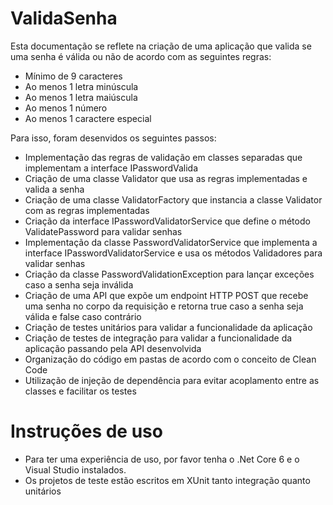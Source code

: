 # ValidaSenha

Esta documentação se reflete na criação de uma aplicação que valida se uma senha é válida ou não de acordo com as seguintes regras:

- Mínimo de 9 caracteres
- Ao menos 1 letra minúscula
- Ao menos 1 letra maiúscula
- Ao menos 1 número
- Ao menos 1 caractere especial

Para isso, foram desenvidos os seguintes passos:

- Implementação das regras de validação em classes separadas que implementam a interface IPasswordValida
- Criação de uma classe Validator que usa as regras implementadas e valida a senha
- Criação de uma classe ValidatorFactory que instancia a classe Validator com as regras implementadas
- Criação da interface IPasswordValidatorService que define o método ValidatePassword para validar senhas
- Implementação da classe PasswordValidatorService que implementa a interface IPasswordValidatorService e usa os métodos Validadores para validar senhas
- Criação da classe PasswordValidationException para lançar exceções caso a senha seja inválida
- Criação de uma API que expõe um endpoint HTTP POST que recebe uma senha no corpo da requisição e retorna true caso a senha seja válida e false caso contrário
- Criação de testes unitários para validar a funcionalidade da aplicação
- Criação de testes de integração para validar a funcionalidade da aplicação passando pela API desenvolvida
- Organização do código em pastas de acordo com o conceito de Clean Code
- Utilização de injeção de dependência para evitar acoplamento entre as classes e facilitar os testes



# Instruções de uso

- Para ter uma experiência de uso, por favor tenha o .Net Core 6 e o Visual Studio instalados.
- Os projetos de teste estão escritos em XUnit tanto integração quanto unitários

